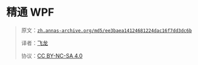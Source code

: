 # 精通 WPF

> 原文：[`zh.annas-archive.org/md5/ee3baea14124681224dac16f7dd3dc6b`](https://zh.annas-archive.org/md5/ee3baea14124681224dac16f7dd3dc6b)
> 
> 译者：[飞龙](https://github.com/wizardforcel)
> 
> 协议：[CC BY-NC-SA 4.0](http://creativecommons.org/licenses/by-nc-sa/4.0/)